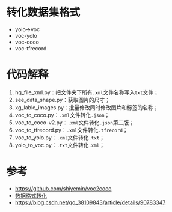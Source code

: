 # 转化数据集格式

- yolo->voc
- voc-yolo
- voc-coco
- voc-tfrecord

# 代码解释

1. hq_file_xml.py：把文件夹下所有`.xml`文件名称写入`txt`文件；
2. see_data_shape.py：获取图片的尺寸；
3. xg_lable_images.py：批量修改同时修改图片和标签的名称；
4. voc_to_coco.py：`.xml`文件转化`.json`；
5. voc_to_coco-v2.py：`.xml`文件转化`.json`第二版；
6. voc_to_tfrecord.py：`.xml`文件转化`.tfrecord`；
7. voc_to_yolo.py：`.xml`文件转化`.txt`；
8. yolo_to_voc.py：`.txt`文件转化`.xml`；

# 参考

- https://github.com/shiyemin/voc2coco
- [数据格式转化](https://blog.csdn.net/weixin_42419002/article/details/100127714?utm_medium=distribute.pc_relevant_t0.none-task-blog-BlogCommendFromMachineLearnPai2-1.compare&depth_1-utm_source=distribute.pc_relevant_t0.none-task-blog-BlogCommendFromMachineLearnPai2-1.compare)
- https://blog.csdn.net/qq_38109843/article/details/90783347
